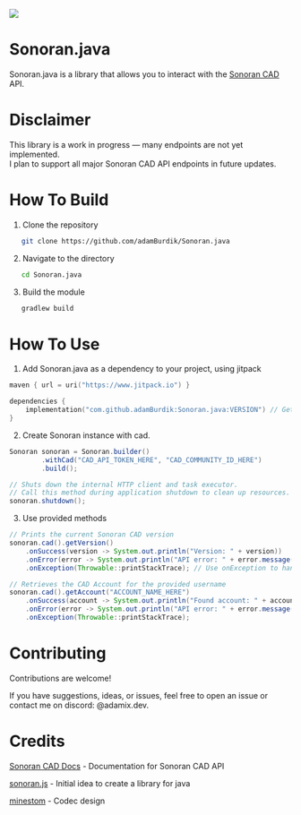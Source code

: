 [![](https://www.jitpack.io/v/adamBurdik/Sonoran.java.svg)](https://www.jitpack.io/#adamBurdik/Sonoran.java)

# Sonoran.java
Sonoran.java is a library that allows you to interact with the [Sonoran CAD](https://sonorancad.com/) API.

# Disclaimer
This library is a work in progress — many endpoints are not yet implemented.  
I plan to support all major Sonoran CAD API endpoints in future updates.

# How To Build
1. Clone the repository
```bash
   git clone https://github.com/adamBurdik/Sonoran.java
```
2. Navigate to the directory
```bash
   cd Sonoran.java
```
3. Build the module
```bash
   gradlew build
```

# How To Use
1. Add Sonoran.java as a dependency to your project, using jitpack
```kotlin
maven { url = uri("https://www.jitpack.io") }

dependencies {
    implementation("com.github.adamBurdik:Sonoran.java:VERSION") // Get version from https://github.com/AdamBurdik/Sonoran.java/releases
}
```
2. Create Sonoran instance with cad. 
```java
Sonoran sonoran = Sonoran.builder()
        .withCad("CAD_API_TOKEN_HERE", "CAD_COMMUNITY_ID_HERE")
        .build();

// Shuts down the internal HTTP client and task executor.
// Call this method during application shutdown to clean up resources.
sonoran.shutdown();
```
3. Use provided methods
```java
// Prints the current Sonoran CAD version
sonoran.cad().getVersion()
    .onSuccess(version -> System.out.println("Version: " + version))
    .onError(error -> System.out.println("API error: " + error.message())) // Use onError to handle unsuccessful API responses
    .onException(Throwable::printStackTrace); // Use onException to handle unexpected internal errors

// Retrieves the CAD Account for the provided username
sonoran.cad().getAccount("ACCOUNT_NAME_HERE")
    .onSuccess(account -> System.out.println("Found account: " + account))
    .onError(error -> System.out.println("API error: " + error.message()))
    .onException(Throwable::printStackTrace);
```

# Contributing
Contributions are welcome!

If you have suggestions, ideas, or issues, feel free to open an issue or contact me on discord: @adamix.dev.

# Credits
[Sonoran CAD Docs](https://docs.sonoransoftware.com/cad/api-integration/) - Documentation for Sonoran CAD API

[sonoran.js](https://github.com/Sonoran-Software/Sonoran.js) - Initial idea to create a library for java

[minestom](https://github.com/Minestom/Minestom/) - Codec design